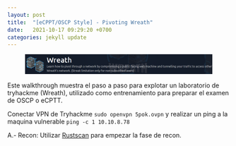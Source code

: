 ```yaml
---
layout: post
title:  "[eCPPT/OSCP Style] - Pivoting Wreath"
date:   2021-10-17 09:29:20 +0700
categories: jekyll update
---
```

<figure>
<img src="wreath.png" alt="wreath">
</figure>

Este walkthrough muestra el paso a paso para explotar un laboratorio de tryhackme (Wreath), utilizado como entrenamiento para preparar el examen de OSCP o eCPTT.

Conectar VPN de Tryhackme `sudo openvpn 5pok.ovpn` y realizar un ping a la maquina vulnerable `ping -c 1 10.10.8.78`


A.- Recon: Utilizar [Rustscan][rustscan] para empezar la fase de recon.

[rustscan]: https://github.com/RustScan/RustScan
